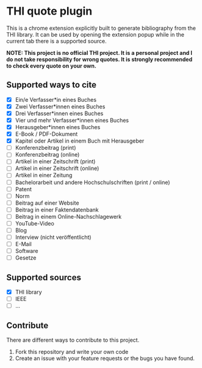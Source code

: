 # THI quote plugin

This is a chrome extension explicitly built to generate bibliography from the THI library. 
It can be used by opening the extension popup while in the current tab there is a supported source.

**NOTE: This project is no official THI project. It is a personal project and I do not take responsibility for 
wrong quotes. It is strongly recommended to check every quote on your own.**

## Supported ways to cite

- [x] Ein/e Verfasser*in eines Buches
- [x] Zwei Verfasser*innen eines Buches
- [x] Drei Verfasser*innen eines Buches
- [x] Vier und mehr Verfasser*innen eines Buches
- [x] Herausgeber*innen eines Buches
- [x] E-Book / PDF-Dokument
- [x] Kapitel oder Artikel in einem Buch mit Herausgeber
- [ ] Konferenzbeitrag (print)
- [ ] Konferenzbeitrag (online)
- [ ] Artikel in einer Zeitschrift (print)
- [ ] Artikel in einer Zeitschrift (online)
- [ ] Artikel in einer Zeitung
- [ ] Bachelorarbeit und andere Hochschulschriften (print / online)
- [ ] Patent
- [ ] Norm
- [ ] Beitrag auf einer Website
- [ ] Beitrag in einer Faktendatenbank
- [ ] Beitrag in einem Online-Nachschlagewerk
- [ ] YouTube-Video
- [ ] Blog
- [ ] Interview (nicht veröffentlicht)
- [ ] E-Mail
- [ ] Software
- [ ] Gesetze

## Supported sources
- [x] THI library
- [ ] IEEE
- [ ] ...

## Contribute

There are different ways to contribute to this project. <br>
1. Fork this repository and write your own code
2. Create an issue with your feature requests or the bugs you have found.

